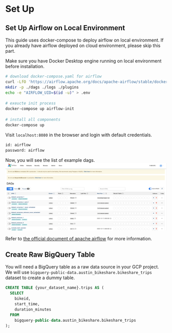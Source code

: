 # Set Up 

## Set Up Airflow on Local Environment
This guide uses docker-compose to deploy airflow on local environment. 
If you already have airflow deployed on cloud environment, please skip this part.

Make sure you have Docker Desktop engine running on local environment before installation. 

```bash
# download docker-compose.yaml for airflow 
curl -LfO 'https://airflow.apache.org/docs/apache-airflow/stable/docker-compose.yaml'
mkdir -p ./dags ./logs ./plugins
echo -e "AIRFLOW_UID=$(id -u)" > .env

# exeucte init process
docker-compose up airflow-init

# install all components
docker-compose up
```
Visit `localhost:8080` in the browser and login with default credentials.
```bash
id: airflow
password: airflow
```
Now, you will see the list of example dags.
![airflow-example-dags](/docs/img/airflow-example-dags.png)

Refer to [the official document of apache airflow](https://airflow.apache.org/docs/apache-airflow/stable/tutorial/pipeline.html) for more information.

## Create Raw BigQuery Table
You will need a BigQuery table as a raw data source in your GCP project.
We will use `bigquery-public-data.austin_bikeshare.bikeshare_trips` dataset to create a dummy table.

```sql
CREATE TABLE {your_dataset_name}.trips AS (
  SELECT
    bikeid,
    start_time,
    duration_minutes
  FROM
    bigquery-public-data.austin_bikeshare.bikeshare_trips
);
```